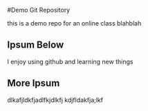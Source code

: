 #Demo Git Repository

this is a demo repo for an online class
blahblah

## Ipsum Below

I enjoy using github and learning new things

## More Ipsum

dlkafjldkfjadlfkjdlkfj
kdjfldakfja;lkf